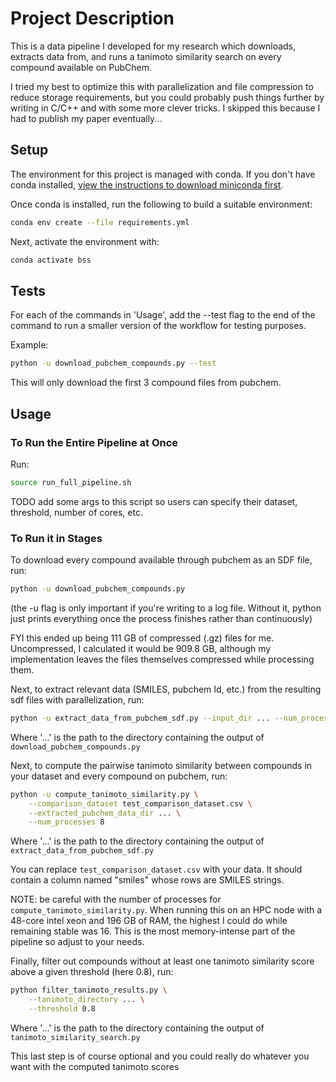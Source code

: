 # Project Description

This is a data pipeline I developed for my research which downloads, extracts data from, and runs a tanimoto similarity search on every compound available on PubChem.

I tried my best to optimize this with parallelization and file compression to reduce storage requirements, but you could probably push things further by writing in C/C++ and with some more clever tricks. I skipped this because I had to publish my paper eventually...

## Setup

The environment for this project is managed with conda. If you don't have conda installed, [view the instructions to download miniconda first](https://www.anaconda.com/docs/getting-started/miniconda/install).

Once conda is installed, run the following to build a suitable environment:

```bash
conda env create --file requirements.yml
```

Next, activate the environment with:

```bash
conda activate bss
```

## Tests

For each of the commands in 'Usage', add the --test flag to the end of the command to run a smaller version of the workflow for testing purposes.

Example:

```bash
python -u download_pubchem_compounds.py --test
```

This will only download the first 3 compound files from pubchem.

## Usage

### To Run the Entire Pipeline at Once

Run: 

```bash
source run_full_pipeline.sh
```

TODO add some args to this script so users can specify their dataset, threshold, number of cores, etc.

### To Run it in Stages

To download every compound available through pubchem as an SDF file, run:

```bash
python -u download_pubchem_compounds.py
```

(the -u flag is only important if you're writing to a log file. Without it, python just prints everything once the process finishes rather than continuously)

FYI this ended up being 111 GB of compressed (.gz) files for me. Uncompressed, I calculated it would be 909.8 GB, although my implementation leaves the files themselves compressed while processing them.

Next, to extract relevant data (SMILES, pubchem Id, etc.) from the resulting sdf files with parallelization, run:

```bash
python -u extract_data_from_pubchem_sdf.py --input_dir ... --num_processes -1
```

Where '...' is the path to the directory containing the output of `download_pubchem_compounds.py`

Next, to compute the pairwise tanimoto similarity between compounds in your dataset and every compound on pubchem, run:

```bash
python -u compute_tanimoto_similarity.py \
    --comparison_dataset test_comparison_dataset.csv \
    --extracted_pubchem_data_dir ... \
    --num_processes 8
```

Where '...' is the path to the directory containing the output of `extract_data_from_pubchem_sdf.py`

You can replace `test_comparison_dataset.csv` with your data. It should contain a column named "smiles" whose rows are SMILES strings. 

NOTE: be careful with the number of processes for `compute_tanimoto_similarity.py`. When running this on an HPC node with a 48-core intel xeon and 196 GB of RAM, the highest I could do while remaining stable was 16. This is the most memory-intense part of the pipeline so adjust to your needs.  

Finally, filter out compounds without at least one tanimoto similarity score above a given threshold (here 0.8), run:

```bash
python filter_tanimoto_results.py \
    --tanimoto_directory ... \
    --threshold 0.8
```

Where '...' is the path to the directory containing the output of `tanimoto_similarity_search.py`

This last step is of course optional and you could really do whatever you want with the computed tanimoto scores
